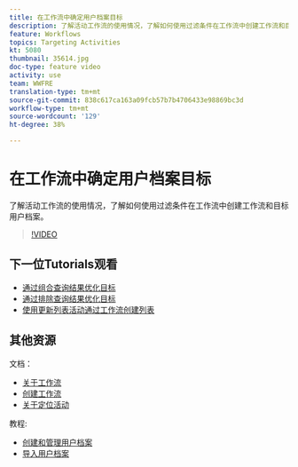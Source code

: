 ```yaml
---
title: 在工作流中确定用户档案目标
description: 了解活动工作流的使用情况，了解如何使用过滤条件在工作流中创建工作流和目标用户档案。
feature: Workflows
topics: Targeting Activities
kt: 5080
thumbnail: 35614.jpg
doc-type: feature video
activity: use
team: WWFRE
translation-type: tm+mt
source-git-commit: 838c617ca163a09fcb57b7b4706433e98869bc3d
workflow-type: tm+mt
source-wordcount: '129'
ht-degree: 38%

---
```



# 在工作流中确定用户档案目标

了解活动工作流的使用情况，了解如何使用过滤条件在工作流中创建工作流和目标用户档案。

>[!VIDEO](https://video.tv.adobe.com/v/35614?quality=12)

## 下一位Tutorials观看

* [通过组合查询结果优化目标](/help/automating-with-workflows/refining-targets-by-combining-query-results.md)
* [通过排除查询结果优化目标](/help/automating-with-workflows/refining-targets-by-excluding-query-results.md)
* [使用更新列表活动通过工作流创建列表](/help/automating-with-workflows/using-the-update-list-activity.md)

## 其他资源

文档：

* [关于工作流](https://docs.adobe.com/content/help/en/campaign-classic/using/automating-with-workflows/introduction/about-workflows.html)
* [创建工作流](https://docs.adobe.com/content/help/en/campaign-classic-learn/tutorials/getting-started/creating-a-workflow.html)
* [关于定位活动](https://docs.adobe.com/content/help/en/campaign-classic/using/automating-with-workflows/targeting-activities/about-targeting-activities.html)

教程:

* [创建和管理用户档案](/help/profile-management/create-and-manage-profiles.md)
* [导入用户档案](/help/data-management/importing-profiles.md)
